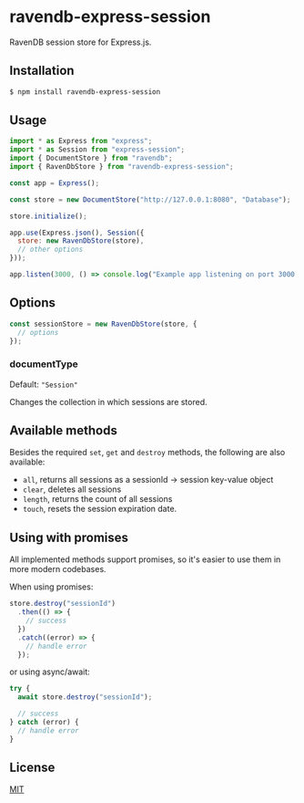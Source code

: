 # ravendb-express-session

RavenDB session store for Express.js.

## Installation

```sh
$ npm install ravendb-express-session
```

## Usage

```js
import * as Express from "express";
import * as Session from "express-session";
import { DocumentStore } from "ravendb";
import { RavenDbStore } from "ravendb-express-session";

const app = Express();

const store = new DocumentStore("http://127.0.0.1:8080", "Database");

store.initialize();

app.use(Express.json(), Session({
  store: new RavenDbStore(store),
  // other options
}));

app.listen(3000, () => console.log("Example app listening on port 3000!"));
```

## Options

```js
const sessionStore = new RavenDbStore(store, {
  // options
});
```

### documentType

Default: `"Session"`

Changes the collection in which sessions are stored.

## Available methods

Besides the required `set`, `get` and `destroy` methods, the following are also available:
- `all`, returns all sessions as a sessionId -> session key-value object
- `clear`, deletes all sessions
- `length`, returns the count of all sessions
- `touch`, resets the session expiration date.

## Using with promises

All implemented methods support promises, so it's easier to use them in more modern codebases.

When using promises:

```js
store.destroy("sessionId")
  .then(() => {
    // success
  })
  .catch((error) => {
    // handle error
  });
```

or using async/await:

```js
try {
  await store.destroy("sessionId");

  // success
} catch (error) {
  // handle error
}
```

## License

[MIT](https://opensource.org/licenses/MIT)

